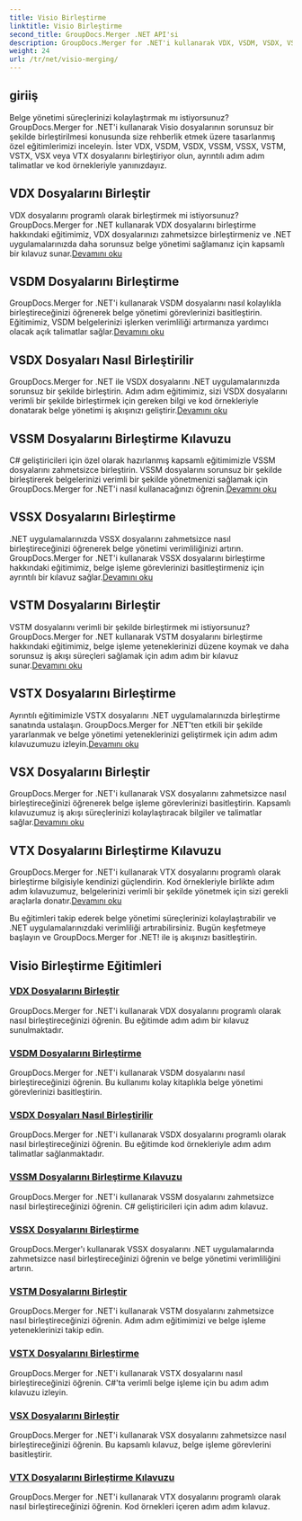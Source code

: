 ```yaml
---
title: Visio Birleştirme
linktitle: Visio Birleştirme
second_title: GroupDocs.Merger .NET API'si
description: GroupDocs.Merger for .NET'i kullanarak VDX, VSDM, VSDX, VSSM, VSSX, VSTM, VSTX, VSX, VTX dosyalarını kolayca birleştirin. Sorunsuz belge birleştirme için adım adım eğitimler.
weight: 24
url: /tr/net/visio-merging/
---
```


## giriiş

Belge yönetimi süreçlerinizi kolaylaştırmak mı istiyorsunuz? GroupDocs.Merger for .NET'i kullanarak Visio dosyalarının sorunsuz bir şekilde birleştirilmesi konusunda size rehberlik etmek üzere tasarlanmış özel eğitimlerimizi inceleyin. İster VDX, VSDM, VSDX, VSSM, VSSX, VSTM, VSTX, VSX veya VTX dosyalarını birleştiriyor olun, ayrıntılı adım adım talimatlar ve kod örnekleriyle yanınızdayız.

## VDX Dosyalarını Birleştir

 VDX dosyalarını programlı olarak birleştirmek mi istiyorsunuz? GroupDocs.Merger for .NET kullanarak VDX dosyalarını birleştirme hakkındaki eğitimimiz, VDX dosyalarınızı zahmetsizce birleştirmeniz ve .NET uygulamalarınızda daha sorunsuz belge yönetimi sağlamanız için kapsamlı bir kılavuz sunar.[Devamını oku](./merge-vdx-files/)

## VSDM Dosyalarını Birleştirme

GroupDocs.Merger for .NET'i kullanarak VSDM dosyalarını nasıl kolaylıkla birleştireceğinizi öğrenerek belge yönetimi görevlerinizi basitleştirin. Eğitimimiz, VSDM belgelerinizi işlerken verimliliği artırmanıza yardımcı olacak açık talimatlar sağlar.[Devamını oku](./merging-vsdm-files/)

## VSDX Dosyaları Nasıl Birleştirilir

 GroupDocs.Merger for .NET ile VSDX dosyalarını .NET uygulamalarınızda sorunsuz bir şekilde birleştirin. Adım adım eğitimimiz, sizi VSDX dosyalarını verimli bir şekilde birleştirmek için gereken bilgi ve kod örnekleriyle donatarak belge yönetimi iş akışınızı geliştirir.[Devamını oku](./how-to-merge-vsdx-files/)

## VSSM Dosyalarını Birleştirme Kılavuzu

 C# geliştiricileri için özel olarak hazırlanmış kapsamlı eğitimimizle VSSM dosyalarını zahmetsizce birleştirin. VSSM dosyalarını sorunsuz bir şekilde birleştirerek belgelerinizi verimli bir şekilde yönetmenizi sağlamak için GroupDocs.Merger for .NET'i nasıl kullanacağınızı öğrenin.[Devamını oku](./guide-merging-vssm-files/)

## VSSX Dosyalarını Birleştirme

.NET uygulamalarınızda VSSX dosyalarını zahmetsizce nasıl birleştireceğinizi öğrenerek belge yönetimi verimliliğinizi artırın. GroupDocs.Merger for .NET'i kullanarak VSSX dosyalarını birleştirme hakkındaki eğitimimiz, belge işleme görevlerinizi basitleştirmeniz için ayrıntılı bir kılavuz sağlar.[Devamını oku](./merging-vssx-files/)

## VSTM Dosyalarını Birleştir

 VSTM dosyalarını verimli bir şekilde birleştirmek mi istiyorsunuz? GroupDocs.Merger for .NET kullanarak VSTM dosyalarını birleştirme hakkındaki eğitimimiz, belge işleme yeteneklerinizi düzene koymak ve daha sorunsuz iş akışı süreçleri sağlamak için adım adım bir kılavuz sunar.[Devamını oku](./merge-vstm-files/)

## VSTX Dosyalarını Birleştirme

 Ayrıntılı eğitimimizle VSTX dosyalarını .NET uygulamalarınızda birleştirme sanatında ustalaşın. GroupDocs.Merger for .NET'ten etkili bir şekilde yararlanmak ve belge yönetimi yeteneklerinizi geliştirmek için adım adım kılavuzumuzu izleyin.[Devamını oku](./merging-vstx-files/)

## VSX Dosyalarını Birleştir

GroupDocs.Merger for .NET'i kullanarak VSX dosyalarını zahmetsizce nasıl birleştireceğinizi öğrenerek belge işleme görevlerinizi basitleştirin. Kapsamlı kılavuzumuz iş akışı süreçlerinizi kolaylaştıracak bilgiler ve talimatlar sağlar.[Devamını oku](./merge-vsx-files/)

## VTX Dosyalarını Birleştirme Kılavuzu

 GroupDocs.Merger for .NET'i kullanarak VTX dosyalarını programlı olarak birleştirme bilgisiyle kendinizi güçlendirin. Kod örnekleriyle birlikte adım adım kılavuzumuz, belgelerinizi verimli bir şekilde yönetmek için sizi gerekli araçlarla donatır.[Devamını oku](./guide-merging-vtx-files/)

Bu eğitimleri takip ederek belge yönetimi süreçlerinizi kolaylaştırabilir ve .NET uygulamalarınızdaki verimliliği artırabilirsiniz. Bugün keşfetmeye başlayın ve GroupDocs.Merger for .NET! ile iş akışınızı basitleştirin.
## Visio Birleştirme Eğitimleri
### [VDX Dosyalarını Birleştir](./merge-vdx-files/)
GroupDocs.Merger for .NET'i kullanarak VDX dosyalarını programlı olarak nasıl birleştireceğinizi öğrenin. Bu eğitimde adım adım bir kılavuz sunulmaktadır.
### [VSDM Dosyalarını Birleştirme](./merging-vsdm-files/)
GroupDocs.Merger for .NET'i kullanarak VSDM dosyalarını nasıl birleştireceğinizi öğrenin. Bu kullanımı kolay kitaplıkla belge yönetimi görevlerinizi basitleştirin.
### [VSDX Dosyaları Nasıl Birleştirilir](./how-to-merge-vsdx-files/)
GroupDocs.Merger for .NET'i kullanarak VSDX dosyalarını programlı olarak nasıl birleştireceğinizi öğrenin. Bu eğitimde kod örnekleriyle adım adım talimatlar sağlanmaktadır.
### [VSSM Dosyalarını Birleştirme Kılavuzu](./guide-merging-vssm-files/)
GroupDocs.Merger for .NET'i kullanarak VSSM dosyalarını zahmetsizce nasıl birleştireceğinizi öğrenin. C# geliştiricileri için adım adım kılavuz.
### [VSSX Dosyalarını Birleştirme](./merging-vssx-files/)
GroupDocs.Merger'ı kullanarak VSSX dosyalarını .NET uygulamalarında zahmetsizce nasıl birleştireceğinizi öğrenin ve belge yönetimi verimliliğini artırın.
### [VSTM Dosyalarını Birleştir](./merge-vstm-files/)
GroupDocs.Merger for .NET'i kullanarak VSTM dosyalarını zahmetsizce nasıl birleştireceğinizi öğrenin. Adım adım eğitimimizi ve belge işleme yeteneklerinizi takip edin.
### [VSTX Dosyalarını Birleştirme](./merging-vstx-files/)
GroupDocs.Merger for .NET'i kullanarak VSTX dosyalarını nasıl birleştireceğinizi öğrenin. C#'ta verimli belge işleme için bu adım adım kılavuzu izleyin.
### [VSX Dosyalarını Birleştir](./merge-vsx-files/)
GroupDocs.Merger for .NET'i kullanarak VSX dosyalarını zahmetsizce nasıl birleştireceğinizi öğrenin. Bu kapsamlı kılavuz, belge işleme görevlerini basitleştirir.
### [VTX Dosyalarını Birleştirme Kılavuzu](./guide-merging-vtx-files/)
GroupDocs.Merger for .NET'i kullanarak VTX dosyalarını programlı olarak nasıl birleştireceğinizi öğrenin. Kod örnekleri içeren adım adım kılavuz.